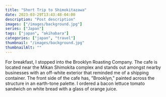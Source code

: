 ```yaml
---
title: "Short Trip to Shimokitazawa"
date: 2023-03-29T13:43:48-04:00
description: "Post description"
images: ["/images/background.jpg"]
series: ["Japan"]
tags: ["japan", "akihabara"]
categories: ["japan", "travel"]
thumbnail: "/images/background.jpg"
thumbnailAlt: ""
---
```


For breakfast, I stopped into the Brooklyn Roasting Company. The cafe is located near the Mikan Shimokita complex and stands out amongst nearby businesses with an off-white exterior that reminded me of a shipping container. The front side of the cafe has, "Brooklyn," painted across the structure in an earth-tone palette. I ordered a bacon lettuce tomato sandwich on white bread with a glass of orange juice.